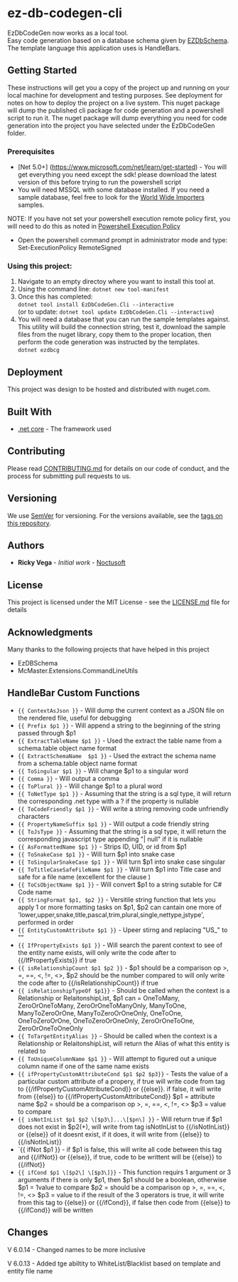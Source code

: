 # ez-db-codegen-cli

EzDbCodeGen now works as a local tool.  
Easy code generation based on a database schema given by [EZDbSchema](https://github.com/rvegajr/ez-db-schema-core).  The template language this application uses is HandleBars. 

## Getting Started

These instructions will get you a copy of the project up and running on your local machine for development and testing purposes. See deployment for notes on how to deploy the project on a live system. This nuget package will dump the published cli package for code generation and a powershell script to run it.  The nuget package will dump everything you need for code generation into the project you have selected under the EzDbCodeGen folder.    

### Prerequisites
* [Net 5.0+] (https://www.microsoft.com/net/learn/get-started) - You will get everything you need except the sdk!  please download the latest version of this before trying to run the powershell script
* You will need MSSQL with some database installed.  If you need a sample database,  feel free to look for the [World Wide Importers](https://github.com/Microsoft/sql-server-samples/releases/tag/wide-world-importers-v1.0) samples.

NOTE:  If you have not set your powershell execution remote policy first,  you will need to do this as noted in [Powershell Execution Policy](https://www.pdq.com/blog/powershell-how-to-write-your-first-powershell-script/)
* Open the powershell command prompt in administrator mode and type:
Set-ExecutionPolicy RemoteSigned

### Using this project:

1. Navigate to an empty directoy where you want to install this tool at.
1. Using the command line: `dotnet new tool-manifest`
2. Once this has completed:  
 `dotnet tool install EzDbCodeGen.Cli --interactive`  
(or to update: `dotnet tool update EzDbCodeGen.Cli --interactive`)
3. You will need a database that you can run the sample templates against.  This utility will build the connection string, test it,  download the sample files from the nuget library, copy them to the proper location, then perform the code generation was instructed by the templates.  
`dotnet ezdbcg` 

## Deployment

This project was design to be hosted and distributed with nuget.com.

## Built With

* [.net core](https://www.microsoft.com/net/learn/get-started) - The framework used

## Contributing

Please read [CONTRIBUTING.md](https://gist.github.com/rvegajr/651875c08acb76009e563db128f33e7e) for details on our code of conduct, and the process for submitting pull requests to us.

## Versioning

We use [SemVer](http://semver.org/) for versioning. For the versions available, see the [tags on this repository](https://github.com/rvegajr/tags). 

## Authors

* **Ricky Vega** - *Initial work* - [Noctusoft](https://github.com/rvegajr)

## License

This project is licensed under the MIT License - see the [LICENSE.md](LICENSE.md) file for details

## Acknowledgments

Many thanks to the following projects that have helped in this project
* EzDBSchema 
* McMaster.Extensions.CommandLineUtils

## HandleBar Custom Functions

* `{{ ContextAsJson }}` - Will dump the current context as a JSON file on the rendered file,  useful for debugging
* `{{ Prefix $p1 }}` - Will append a string to the beginning of the string passed through $p1
* `{{ ExtractTableName $p1 }}` - Used the extract the table name from a schema.table object name format
* `{{ ExtractSchemaName  $p1 }}` - Used the extract the schema name from a schema.table object name format
* `{{ ToSingular $p1 }}` -  Will change $p1 to a singular word
* `{{ Comma }}` -  Will output a comma 
* `{{ ToPlural }}` - Will change $p1 to a plural word
* `{{ ToNetType $p1 }}` - Assuming that the string is a sql type, it will return the corresponding .net type with a ? if the property is nullable
* `{{ ToCodeFriendly $p1 }}` - Will write a string removing code unfriendly characters
* `{{ PropertyNameSuffix $p1 }}` - Will output a code friendly string 
* `{{ ToJsType }}` -  Assuming that the string is a sql type, it will return the corresponding javascript type appending "| null" if it is nullable
* `{{ AsFormattedName $p1 }}` -  Strips ID, UID, or id from $p1 
* `{{ ToSnakeCase $p1 }}` - Will turn $p1 into snake case
* `{{ ToSingularSnakeCase $p1 }}` -  Will turn $p1 into snake case singular
* `{{ ToTitleCaseSafeFileName $p1 }}` -  Will turn $p1 into Title case and safe for a file name (excellent for the <FILE/> clause )
* `{{ ToCsObjectName $p1 }}` - Will convert $p1 to a string sutable for C# Code name
* `{{ StringFormat $p1, $p2 }}` - Versitile string function that lets you apply 1 or more formatting tasks on $p1, $p2 can cantain one more of 'lower,upper,snake,title,pascal,trim,plural,single,nettype,jstype', performed in order 
* `{{ EntityCustomAttribute $p1 }}` - Upeer stirng and replacing "US_" to ""
* `{{ IfPropertyExists $p1 }}` - Will search the parent context to see of the entity name exists,  will only write the code after to {{/IfPropertyExists}} if true
* `{{ isRelationshipCount $p1 $p2 }}` - $p1 should be a comparison op >, =, ==, <, !=, <>,  $p2 should be the number compared to
    will only write the code after to {{/isRelationshipCount}} if true
* `{{ isRelationshipTypeOf $p1}}` - Should be called when the context is a Relationship or RelaitonshipList, 
    $p1 can = OneToMany, ZeroOrOneToMany, ZeroOrOneToManyOnly, ManyToOne, ManyToZeroOrOne, ManyToZeroOrOneOnly, OneToOne, OneToZeroOrOne, OneToZeroOrOneOnly, ZeroOrOneToOne, ZeroOrOneToOneOnly  
* `{{ ToTargetEntityAlias }}` -  Should be called when the context is a Relationship or RelaitonshipList, will return the Alias of what this entity is related to
* `{{ ToUniqueColumnName $p1 }}` - Will attempt to figured out a unique column name if one of the same name exists 
* `{{ ifPropertyCustomAttributeCond $p1 $p2 $p3}}` - Tests the value of a particular custom attribute of a propery, if true will write code from tag to {{/ifPropertyCustomAttributeCond}} or {{else}}. if false, it will write from {{else}} to {{/ifPropertyCustomAttributeCond}}
    $p1 = attribute name
    $p2 = should be a comparison op >, =, ==, <, !=, <> 
    $p3 = value to compare
* `{{ isNotInList $p1 $p2 \[$p3\]...\[$pn\] }}` - Will return true if $p1 does not exist in $p2(+),  will write from tag isNotInList to {{/isNotInList}} or {{else}} of it doesnt exist, if it does, it will write from {{else}} to  {{/isNotInList}}
* `{{ ifNot $p1 }} - if $p1 is false, this will write all code between this tag and {{/ifNot}} or {{else}}, if true, code to be writtent will be {{else}} to {{/ifNot}}
* `{{ ifCond $p1 \[$p2\] \[$p3\]}}` - This function requirs 1 argument or 3 arguments
if there is only $p1, then $p1 should be a boolean, otherwise 
    $p1 = 1value to compare
    $p2 = should be a comparison op >, =, ==, <, !=, <> 
    $p3 = value to
if the result of the 3 operators is true, it will write from this tag to {{else}} or {{/ifCond}}, if false then code from {{else}} to {{/ifCond}} will be written 

## Changes

V 6.0.14 - Changed names to be more inclusive

V 6.0.13 - Added tge abiltity to WhiteList/Blacklist based on template and entity file name